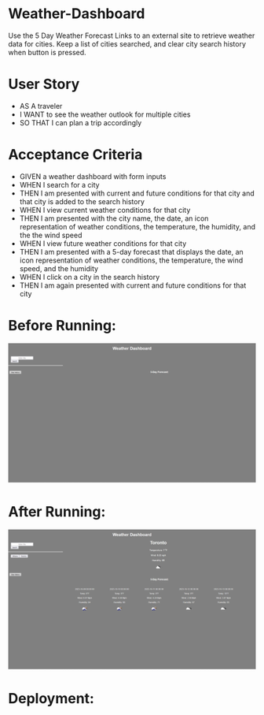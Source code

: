 # Weather-Dashboard

Use the 5 Day Weather Forecast Links to an external site to retrieve weather data for cities. Keep a list of cities searched, and clear city search history when button is pressed.

# User Story

* AS A traveler
* I WANT to see the weather outlook for multiple cities
* SO THAT I can plan a trip accordingly

# Acceptance Criteria

* GIVEN a weather dashboard with form inputs
* WHEN I search for a city
* THEN I am presented with current and future conditions for that city and that city is added to the search history
* WHEN I view current weather conditions for that city
* THEN I am presented with the city name, the date, an icon representation of weather conditions, the temperature, the humidity, and the the wind speed
* WHEN I view future weather conditions for that city
* THEN I am presented with a 5-day forecast that displays the date, an icon representation of weather conditions, the temperature, the wind speed, and the humidity
* WHEN I click on a city in the search history
* THEN I am again presented with current and future conditions for that city

# Before Running:

![Alt text](./assets/image.png)

# After Running:
![Alt text](./assets/image2.png)

# Deployment:
